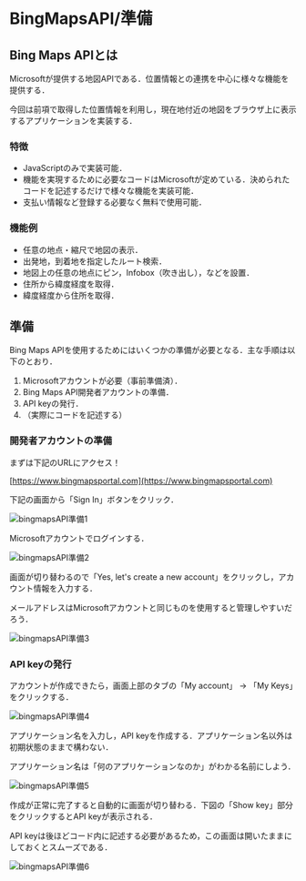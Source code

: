 # BingMapsAPI/準備

## Bing Maps APIとは

Microsoftが提供する地図APIである．位置情報との連携を中心に様々な機能を提供する．

今回は前項で取得した位置情報を利用し，現在地付近の地図をブラウザ上に表示するアプリケーションを実装する．

### 特徴

- JavaScriptのみで実装可能．
- 機能を実現するために必要なコードはMicrosoftが定めている．決められたコードを記述するだけで様々な機能を実装可能．
- 支払い情報など登録する必要なく無料で使用可能．

### 機能例

- 任意の地点・縮尺で地図の表示．
- 出発地，到着地を指定したルート検索．
- 地図上の任意の地点にピン，Infobox（吹き出し），などを設置．
- 住所から緯度経度を取得．
- 緯度経度から住所を取得．


## 準備

Bing Maps APIを使用するためにはいくつかの準備が必要となる．主な手順は以下のとおり．

1. Microsoftアカウントが必要（事前準備済）．
2. Bing Maps API開発者アカウントの準備．
3. API keyの発行．
4. （実際にコードを記述する）

### 開発者アカウントの準備

まずは下記のURLにアクセス！

[https://www.bingmapsportal.com](https://www.bingmapsportal.com)

下記の画面から「Sign In」ボタンをクリック．

![bingmapsAPI準備1](./img/js_api_bingmapsapi_setup01.svg)

Microsoftアカウントでログインする．

![bingmapsAPI準備2](./img/js_api_bingmapsapi_setup02.svg)

画面が切り替わるので「Yes, let's create a new account」をクリックし，アカウント情報を入力する．

メールアドレスはMicrosoftアカウントと同じものを使用すると管理しやすいだろう．

![bingmapsAPI準備3](./img/js_api_bingmapsapi_setup03.svg)

### API keyの発行

アカウントが作成できたら，画面上部のタブの「My account」 -> 「My Keys」をクリックする．

![bingmapsAPI準備4](./img/js_api_bingmapsapi_setup04.svg)

アプリケーション名を入力し，API keyを作成する．アプリケーション名以外は初期状態のままで構わない．

アプリケーション名は「何のアプリケーションなのか」がわかる名前にしよう．

![bingmapsAPI準備5](./img/js_api_bingmapsapi_setup05.svg)

作成が正常に完了すると自動的に画面が切り替わる．下図の「Show key」部分をクリックするとAPI keyが表示される．

API keyは後ほどコード内に記述する必要があるため，この画面は開いたままにしておくとスムーズである．

![bingmapsAPI準備6](./img/js_api_bingmapsapi_setup06.svg)
